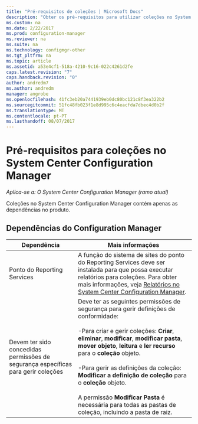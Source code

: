 ```yaml
---
title: "Pré-requisitos de coleções | Microsoft Docs"
description: "Obter os pré-requisitos para utilizar coleções no System Center Configuration Manager."
ms.custom: na
ms.date: 2/22/2017
ms.prod: configuration-manager
ms.reviewer: na
ms.suite: na
ms.technology: configmgr-other
ms.tgt_pltfrm: na
ms.topic: article
ms.assetid: a53e4cf1-518a-4210-9c16-022c4261d2fe
caps.latest.revision: "7"
caps.handback.revision: "0"
author: andredm7
ms.author: andredm
manager: angrobe
ms.openlocfilehash: 41fc3eb20a7441939eb0dc80bc121c8f3ea322b2
ms.sourcegitcommit: 51fc48fb023f1e8d995c6c4eacfda7dbec4d0b2f
ms.translationtype: MT
ms.contentlocale: pt-PT
ms.lasthandoff: 08/07/2017
---
```

# <a name="prerequisites-for-collections-in-system-center-configuration-manager"></a>Pré-requisitos para coleções no System Center Configuration Manager

*Aplica-se a: O System Center Configuration Manager (ramo atual)*

Coleções no System Center Configuration Manager contém apenas as dependências no produto.  

## <a name="configuration-manager-dependencies"></a>Dependências do Configuration Manager  

|Dependência|Mais informações|  
|----------------|----------------------|  
|Ponto do Reporting Services|A função do sistema de sites do ponto do Reporting Services deve ser instalada para que possa executar relatórios para coleções. Para obter mais informações, veja [Relatórios no System Center Configuration Manager](../../../../core/servers/manage/reporting.md).|  
|Devem ter sido concedidas permissões de segurança específicas para gerir coleções|Deve ter as seguintes permissões de segurança para gerir definições de conformidade:<br /><br /> -Para criar e gerir coleções: **Criar**, **eliminar**, **modificar**, **modificar pasta**, **mover objeto**, **leitura** e **ler recurso** para o **coleção** objeto.<br /><br /> -Para gerir as definições da coleção: **Modificar a definição de coleção** para o **coleção** objeto.<br /><br /> A permissão **Modificar Pasta** é necessária para todas as pastas de coleção, incluindo a pasta de raiz.|  
